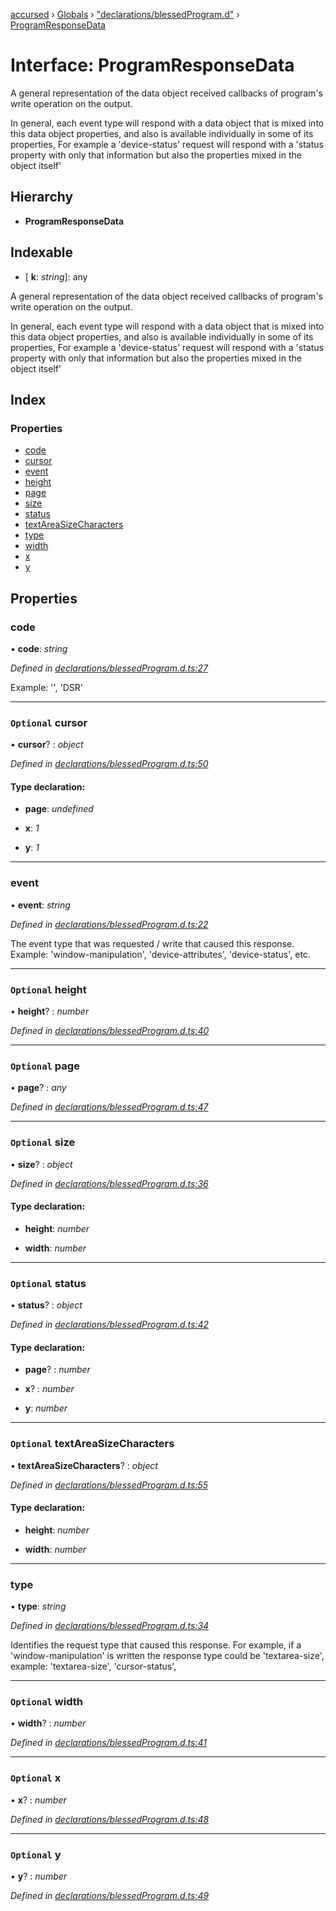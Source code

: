 [accursed](../README.md) › [Globals](../globals.md) › ["declarations/blessedProgram.d"](../modules/_declarations_blessedprogram_d_.md) › [ProgramResponseData](_declarations_blessedprogram_d_.programresponsedata.md)

# Interface: ProgramResponseData

A general representation of the data object received callbacks  of program's write operation  on the
output.

 In general, each event type will respond with a data object that is mixed into this data object
 properties, and also is available individually in some of its properties, For example a  'device-status'
 request will respond with a 'status property with only that information but also the properties mixed in
 the object itself'

## Hierarchy

* **ProgramResponseData**

## Indexable

* \[ **k**: *string*\]: any

A general representation of the data object received callbacks  of program's write operation  on the
output.

 In general, each event type will respond with a data object that is mixed into this data object
 properties, and also is available individually in some of its properties, For example a  'device-status'
 request will respond with a 'status property with only that information but also the properties mixed in
 the object itself'

## Index

### Properties

* [code](_declarations_blessedprogram_d_.programresponsedata.md#code)
* [cursor](_declarations_blessedprogram_d_.programresponsedata.md#optional-cursor)
* [event](_declarations_blessedprogram_d_.programresponsedata.md#event)
* [height](_declarations_blessedprogram_d_.programresponsedata.md#optional-height)
* [page](_declarations_blessedprogram_d_.programresponsedata.md#optional-page)
* [size](_declarations_blessedprogram_d_.programresponsedata.md#optional-size)
* [status](_declarations_blessedprogram_d_.programresponsedata.md#optional-status)
* [textAreaSizeCharacters](_declarations_blessedprogram_d_.programresponsedata.md#optional-textareasizecharacters)
* [type](_declarations_blessedprogram_d_.programresponsedata.md#type)
* [width](_declarations_blessedprogram_d_.programresponsedata.md#optional-width)
* [x](_declarations_blessedprogram_d_.programresponsedata.md#optional-x)
* [y](_declarations_blessedprogram_d_.programresponsedata.md#optional-y)

## Properties

###  code

• **code**: *string*

*Defined in [declarations/blessedProgram.d.ts:27](https://github.com/cancerberoSgx/accursed/blob/5b2518e/src/declarations/blessedProgram.d.ts#L27)*

Example: '', 'DSR'

___

### `Optional` cursor

• **cursor**? : *object*

*Defined in [declarations/blessedProgram.d.ts:50](https://github.com/cancerberoSgx/accursed/blob/5b2518e/src/declarations/blessedProgram.d.ts#L50)*

#### Type declaration:

* **page**: *undefined*

* **x**: *1*

* **y**: *1*

___

###  event

• **event**: *string*

*Defined in [declarations/blessedProgram.d.ts:22](https://github.com/cancerberoSgx/accursed/blob/5b2518e/src/declarations/blessedProgram.d.ts#L22)*

The event type that was requested / write that caused this response. Example: 'window-manipulation',
'device-attributes', 'device-status', etc.

___

### `Optional` height

• **height**? : *number*

*Defined in [declarations/blessedProgram.d.ts:40](https://github.com/cancerberoSgx/accursed/blob/5b2518e/src/declarations/blessedProgram.d.ts#L40)*

___

### `Optional` page

• **page**? : *any*

*Defined in [declarations/blessedProgram.d.ts:47](https://github.com/cancerberoSgx/accursed/blob/5b2518e/src/declarations/blessedProgram.d.ts#L47)*

___

### `Optional` size

• **size**? : *object*

*Defined in [declarations/blessedProgram.d.ts:36](https://github.com/cancerberoSgx/accursed/blob/5b2518e/src/declarations/blessedProgram.d.ts#L36)*

#### Type declaration:

* **height**: *number*

* **width**: *number*

___

### `Optional` status

• **status**? : *object*

*Defined in [declarations/blessedProgram.d.ts:42](https://github.com/cancerberoSgx/accursed/blob/5b2518e/src/declarations/blessedProgram.d.ts#L42)*

#### Type declaration:

* **page**? : *number*

* **x**? : *number*

* **y**: *number*

___

### `Optional` textAreaSizeCharacters

• **textAreaSizeCharacters**? : *object*

*Defined in [declarations/blessedProgram.d.ts:55](https://github.com/cancerberoSgx/accursed/blob/5b2518e/src/declarations/blessedProgram.d.ts#L55)*

#### Type declaration:

* **height**: *number*

* **width**: *number*

___

###  type

• **type**: *string*

*Defined in [declarations/blessedProgram.d.ts:34](https://github.com/cancerberoSgx/accursed/blob/5b2518e/src/declarations/blessedProgram.d.ts#L34)*

Identifies the request type that caused this response. For example, if a  'window-manipulation' is
written the response type could be 'textarea-size',  example: 'textarea-size',  'cursor-status',

___

### `Optional` width

• **width**? : *number*

*Defined in [declarations/blessedProgram.d.ts:41](https://github.com/cancerberoSgx/accursed/blob/5b2518e/src/declarations/blessedProgram.d.ts#L41)*

___

### `Optional` x

• **x**? : *number*

*Defined in [declarations/blessedProgram.d.ts:48](https://github.com/cancerberoSgx/accursed/blob/5b2518e/src/declarations/blessedProgram.d.ts#L48)*

___

### `Optional` y

• **y**? : *number*

*Defined in [declarations/blessedProgram.d.ts:49](https://github.com/cancerberoSgx/accursed/blob/5b2518e/src/declarations/blessedProgram.d.ts#L49)*
